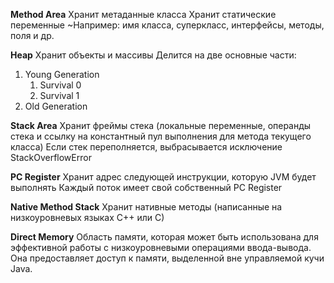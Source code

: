 **Method Area**
Хранит метаданные класса
Хранит статические переменные
~Например: имя класса, суперкласс, интерфейсы, методы, поля и др.

**Heap**
Хранит объекты и массивы
Делится на две основные части: 
1. Young Generation
	1. Survival 0
	2. Survival 1
2. Old Generation

**Stack Area**
Хранит фреймы стека (локальные переменные, операнды стека и ссылку на константный пул выполнения для метода текущего класса)
Если стек переполняется, выбрасывается исключение StackOverflowError

**PC Register**
Хранит адрес следующей инструкции, которую JVM будет выполнять
Каждый поток имеет свой собственный PC Register

**Native Method Stack**
Хранит нативные методы (написанные на низкоуровневых языках С++ или С)

**Direct Memory**
Область памяти, которая может быть использована для эффективной работы с низкоуровневыми операциями ввода-вывода. Она предоставляет доступ к памяти, выделенной вне управляемой кучи Java.